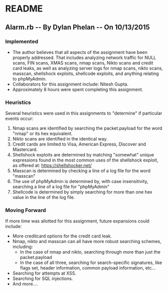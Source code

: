 
# README
## Alarm.rb -- By Dylan Phelan -- On 10/13/2015

### Implemented
- The author believes that all aspects of the assignment have been properly addressed. 
  That includes analyzing network traffic for NULL scans, FIN scans, XMAS scans, nmap scans,
  Nikto scans and credit card leaks, as well as analyzing server logs for nmap scans, nikto
  scans, masscan, shellshock exploits, shellcode exploits, and anything relating to phpMyAdmin.
- Collaborators for this assignment include: Nitesh Gupta.
- Approximately 8 hours were spent completing this assignment.


### Heuristics
Several heuristics were used in this assignments to "determine" if particular events occur:
1. Nmap scans are identified by searching the packet.payload for the word "nmap" or its hex equivalent.
2. Nikto scans are identified in the identical way. 
3. Credit cards are limited to Visa, American Express, Discover and Mastercard.
4. Shellshock exploits are determined by matching "somewhat" unique expressions found in the most common 
   uses of the shellshock exploit, as offered at: https://shellshocker.net/
5. Masscan is determined by checking a line of a log file for the word "masscan"
6. The use of phpMyAdmin is determined by, with case insensitivity, searching a line of a log file for "phpMyAdmin"
7. Shellcode is determined by simply searching for more than one hex value in the line of the log file.


### Moving Forward
If more time was allotted for this assignment, future expansions could include: 
- More creditcard options for the credit card leak.
- Nmap, nikto and masscan can all have more robust searching schemes, including: 
  - In the case of nmap and nikto, searching through more than just the packet.payload
  - In the case of all three, searching for search-specific signatures, like flags set, header information, common payload information, etc...
- Searching for attempts at XSS.
- Searching for SQL injections.
- And more....
